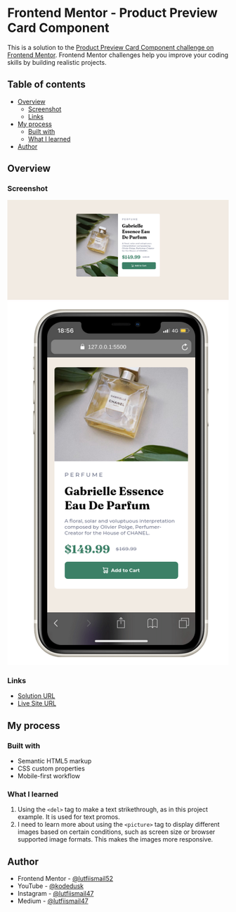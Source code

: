 # Frontend Mentor - Product Preview Card Component

This is a solution to the [Product Preview Card Component challenge on Frontend Mentor](https://www.frontendmentor.io/challenges/product-preview-card-component-GO7UmttRfa). Frontend Mentor challenges help you improve your coding skills by building realistic projects.

## Table of contents

- [Overview](#overview)
  - [Screenshot](#screenshot)
  - [Links](#links)
- [My process](#my-process)
  - [Built with](#built-with)
  - [What I learned](#what-i-learned)
- [Author](#author)

## Overview

### Screenshot

![](./desktop-preview.png)
![](./mobile-preview.png)

### Links

- [Solution URL](https://github.com/lutfiismail52/product-preview-card-component/)
- [Live Site URL](https://lutfiismail52.github.io/product-preview-card-component/)

## My process

### Built with

- Semantic HTML5 markup
- CSS custom properties
- Mobile-first workflow

### What I learned

1. Using the `<del>` tag to make a text strikethrough, as in this project example. It is used for text promos.
2. I need to learn more about using the `<picture>` tag to display different images based on certain conditions, such as screen size or browser supported image formats. This makes the images more responsive.

## Author

- Frontend Mentor - [@lutfiismail52](https://www.frontendmentor.io/profile/lutfiismail52)
- YouTube - [@kodedusk](https://www.youtube.com/@kodedusk)
- Instagram - [@lutfiismail47](https://www.instagram.com/lutfiismail47)
- Medium - [@lutfiismail47](https://medium.com/@lutfiismail47)
